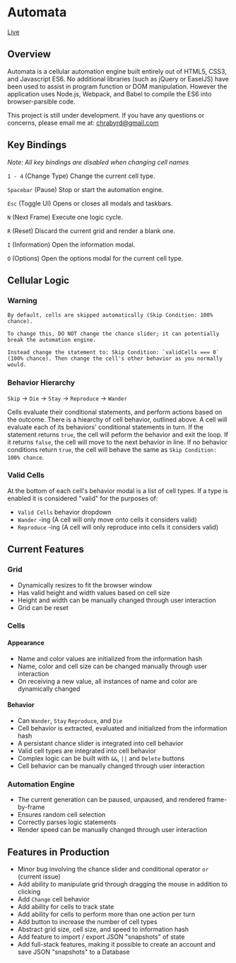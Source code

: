 # Automata
[Live][website]

[website]: https://chrabyrd.github.io/Automata

## Overview
Automata is a cellular automation engine built entirely out of HTML5, CSS3, and Javascript ES6. No additional libraries (such as jQuery or EaselJS) have been used to assist in program function or DOM manipulation. However the application uses Node.js, Webpack, and Babel to compile the ES6 into browser-parsible code.

This project is still under development. If you have any questions or concerns, please email me at: chrabyrd@gmail.com

## Key Bindings
*Note: All key bindings are disabled when changing cell names*

`1 - 4` (Change Type) Change the current cell type.

`Spacebar` (Pause) Stop or start the automation engine.

`Esc` (Toggle UI) Opens or closes all modals and taskbars.

`N` (Next Frame) Execute one logic cycle.

`R` (Reset) Discard the current grid and render a blank one.

`I` (Information) Open the information modal.

`O` (Options) Open the options modal for the current cell type.

## Cellular Logic

### Warning
```
By default, cells are skipped automatically (Skip Condition: 100% chance).

To change this, DO NOT change the chance slider; it can potentially break the automation engine.

Instead change the statement to: Skip Condition: `validCells === 0` (100% chance). Then change the cell's other behavior as you normally would.
```

### Behavior Hierarchy
`Skip` -> `Die` -> `Stay` -> `Reproduce` -> `Wander`

Cells evaluate their conditional statements, and perform actions based on the outcome. There is a hiearchy of cell behavior, outlined above. A cell will evaluate each of its behaviors' conditional statements in turn. If the statement returns `true`, the cell will peform the behavior and exit the loop. If it returns `false`, the cell will move to the next behavior in line. If no behavior conditions return `true`, the cell will behave the same as `Skip Condition: 100% chance`.

### Valid Cells
At the bottom of each cell's behavior modal is a list of cell types. If a type is enabled it is considered "valid" for the purposes of:

- `Valid Cells` behavior dropdown
- `Wander` -ing (A cell will only move onto cells it considers valid)
- `Reproduce` -ing (A cell will only reproduce into cells it considers valid)

## Current Features

### Grid
- Dynamically resizes to fit the browser window
- Has valid height and width values based on cell size
- Height and width can be manually changed through user interaction
- Grid can be reset

### Cells

#### Appearance
- Name and color values are initialized from the information hash
- Name, color and cell size can be changed manually through user interaction
- On receiving a new value, all instances of name and color are dynamically changed

#### Behavior
- Can `Wander`, `Stay` `Reproduce`, and `Die`
- Cell behavior is extracted, evaluated and initialized from the information hash
- A persistant chance slider is integrated into cell behavior
- Valid cell types are integrated into cell behavior
- Complex logic can be built with `&&`, `||` and `Delete` buttons
- Cell behavior can be manually changed through user interaction

### Automation Engine
- The current generation can be paused, unpaused, and rendered frame-by-frame
- Ensures random cell selection
- Correctly parses logic statements
- Render speed can be manually changed through user interaction

## Features in Production
- Minor bug involving the chance slider and conditional operator `or` (current issue)
- Add ability to manipulate grid through dragging the mouse in addition to clicking
- Add `Change` cell behavior
- Add ability for cells to track state
- Add ability for cells to perform more than one action per turn
- Add button to increase the number of cell types
- Abstract grid size, cell size, and speed to information hash
- Add feature to import / export JSON "snapshots" of state
- Add full-stack features, making it possible to create an account and save JSON "snapshots" to a Database

